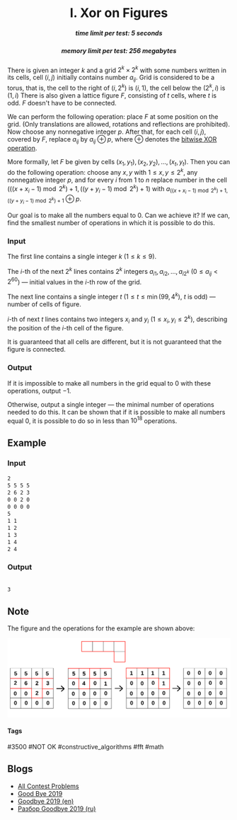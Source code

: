<h1 style='text-align: center;'> I. Xor on Figures</h1>

<h5 style='text-align: center;'>time limit per test: 5 seconds</h5>
<h5 style='text-align: center;'>memory limit per test: 256 megabytes</h5>

There is given an integer $k$ and a grid $2^k \times 2^k$ with some numbers written in its cells, cell $(i, j)$ initially contains number $a_{ij}$. Grid is considered to be a torus, that is, the cell to the right of $(i, 2^k)$ is $(i, 1)$, the cell below the $(2^k, i)$ is $(1, i)$ There is also given a lattice figure $F$, consisting of $t$ cells, where $t$ is odd. $F$ doesn't have to be connected.

We can perform the following operation: place $F$ at some position on the grid. (Only translations are allowed, rotations and reflections are prohibited). Now choose any nonnegative integer $p$. After that, for each cell $(i, j)$, covered by $F$, replace $a_{ij}$ by $a_{ij}\oplus p$, where $\oplus$ denotes the [bitwise XOR operation](https://en.wikipedia.org/wiki/Bitwise_operation#XOR).

More formally, let $F$ be given by cells $(x_1, y_1), (x_2, y_2), \dots, (x_t, y_t)$. Then you can do the following operation: choose any $x, y$ with $1\le x, y \le 2^k$, any nonnegative integer $p$, and for every $i$ from $1$ to $n$ replace number in the cell $(((x + x_i - 1)\bmod 2^k) + 1, ((y + y_i - 1)\bmod 2^k) + 1)$ with $a_{((x + x_i - 1)\bmod 2^k) + 1, ((y + y_i - 1)\bmod 2^k) + 1}\oplus p$.

Our goal is to make all the numbers equal to $0$. Can we achieve it? If we can, find the smallest number of operations in which it is possible to do this.

### Input

The first line contains a single integer $k$ ($1 \le k \le 9$).

The $i$-th of the next $2^k$ lines contains $2^k$ integers $a_{i1}, a_{i2}, \dots, a_{i2^k}$ ($0 \le a_{ij} < 2^{60}$) — initial values in the $i$-th row of the grid.

The next line contains a single integer $t$ ($1\le t \le \min(99, 4^k)$, $t$ is odd) — number of cells of figure.

$i$-th of next $t$ lines contains two integers $x_i$ and $y_i$ ($1 \le x_i, y_i \le 2^k$), describing the position of the $i$-th cell of the figure.

It is guaranteed that all cells are different, but it is not guaranteed that the figure is connected. 

### Output

If it is impossible to make all numbers in the grid equal to $0$ with these operations, output $-1$.

Otherwise, output a single integer — the minimal number of operations needed to do this. It can be shown that if it is possible to make all numbers equal $0$, it is possible to do so in less than $10^{18}$ operations.

## Example

### Input


```text
2
5 5 5 5
2 6 2 3
0 0 2 0
0 0 0 0
5
1 1
1 2
1 3
1 4
2 4
```
### Output


```text

3
```
## Note

The figure and the operations for the example are shown above:

 ![](images/1f5c9fd5964809bc1d06c5999ab7fdf4dc29b1e6.png) 

#### Tags 

#3500 #NOT OK #constructive_algorithms #fft #math 

## Blogs
- [All Contest Problems](../Good_Bye_2019.md)
- [Good Bye 2019](../blogs/Good_Bye_2019.md)
- [Goodbye 2019 (en)](../blogs/Goodbye_2019_(en).md)
- [Разбор Goodbye 2019 (ru)](../blogs/Разбор_Goodbye_2019_(ru).md)

